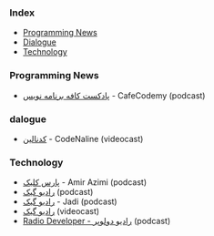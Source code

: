 ### Index

- [Programming News](#programming-news)
- [Dialogue](#dalogue)
- [Technology](#technology)

### Programming News

- [پادکست کافه برنامه نویس](https://anchor.fm/codemy) - CafeCodemy (podcast)

### dalogue

- [کدنالین](https://youtube.com/@techwithtori) - CodeNaline (videocast)

### Technology

- [پارس کلیک](https://anchor.fm/parsclick/) - Amir Azimi (podcast)
- [رادیو گیک](https://soundcloud.com/jadijadi) (podcast)
- [رادیو گیک](https://anchor.fm/radiojadi) - Jadi (podcast)
- [رادیو گیک](https://www.youtube.com/playlist?list=PL-tKrPVkKKE1peHomci9EH7BmafxdXKGn) (videocast)
- [Radio Developer - رادیو دولوپر](https://castbox.fm/channel/id4407294) (podcast)
